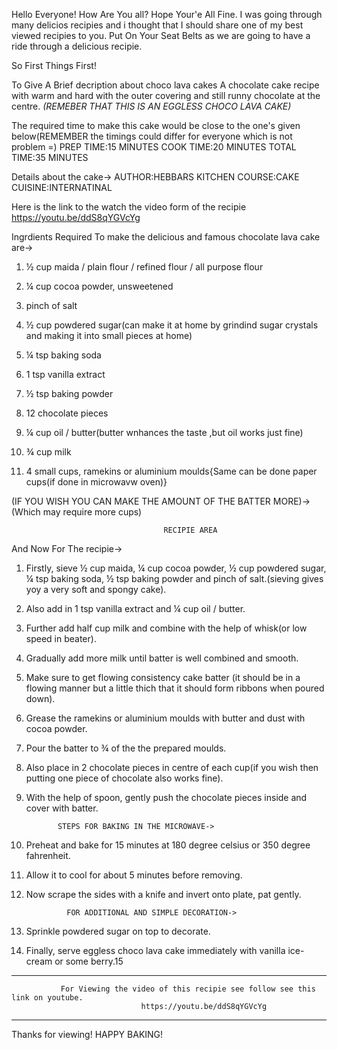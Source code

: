 Hello Everyone!
How Are You all? Hope Your'e All Fine.
I was going through many delicios recipies and i thought  that I should share one of my best viewed recipies to you.
Put On Your Seat Belts as we are going to have a ride through a delicious recipie.


So First Things First!

To Give A Brief decription about choco lava cakes
 A chocolate cake recipe with warm and hard with the outer covering and still runny chocolate at the centre.
*(REMEBER THAT THIS IS AN EGGLESS CHOCO LAVA CAKE)*


The required time to make this cake would be close to the one's given below(REMEMBER the timings could differ for everyone which is not problem =)
  PREP TIME:15 MINUTES
 COOK TIME:20 MINUTES
 TOTAL TIME:35 MINUTES
 
 Details about the cake->
 AUTHOR:HEBBARS KITCHEN
 COURSE:CAKE
 CUISINE:INTERNATINAL


Here is the link to the watch the video form of the recipie
https://youtu.be/ddS8qYGVcYg

Ingrdients Required To make the delicious and famous chocolate lava cake are->

1.   ½ cup maida / plain flour / refined flour / all purpose flour

2.   ¼ cup cocoa powder, unsweetened

3.   pinch of salt

4.   ½ cup powdered sugar(can make it at home by grindind sugar crystals and making it into small pieces at home)
5.   ¼ tsp baking soda

6.   1 tsp vanilla extract

7.   ½ tsp baking powder

8.   12 chocolate pieces

9.   ¼ cup oil / butter(butter wnhances the taste ,but oil works just fine)

10.  ¾ cup milk

11.  4 small cups, ramekins or aluminium moulds{Same can be done paper cups(if done in microwavw oven)}

(IF YOU WISH YOU CAN MAKE THE AMOUNT OF THE BATTER MORE)->(Which may require more cups)

                                      RECIPIE AREA

And Now For The recipie->

1.  Firstly, sieve ½ cup maida, ¼ cup cocoa powder, ½ cup powdered sugar, ¼ tsp baking soda, ½ tsp baking powder and pinch of salt.(sieving gives yoy a very soft and spongy cake).

2.   Also add in 1 tsp vanilla extract and ¼ cup oil / butter.

3.   Further add half cup milk and combine with the help of whisk(or low speed in beater).

4.   Gradually add more milk until batter is well combined and smooth.

5.   Make sure to get flowing consistency cake batter (it should be in a flowing manner but a little thich that it should form ribbons when poured down).

6.   Grease the ramekins or aluminium moulds with butter and dust with cocoa powder.

7.   Pour the batter to ¾ of the the prepared moulds.

8.   Also place in 2 chocolate pieces in centre of each cup(if you wish then putting one piece of chocolate also works fine).

9.   With the help of spoon, gently push the chocolate pieces inside and cover with batter.

                STEPS FOR BAKING IN THE MICROWAVE->

10.  Preheat and bake for 15 minutes at 180 degree celsius or 350 degree fahrenheit.

11.  Allow it to cool for about 5 minutes before removing.

13.  Now scrape the sides with a knife and invert onto plate, pat gently.

                  FOR ADDITIONAL AND SIMPLE DECORATION->

14.  Sprinkle powdered sugar on top to decorate.

15.   Finally, serve eggless choco lava cake immediately with vanilla ice-cream or some berry.15

---------------------------------------------------------------------------------------------------------------
               For Viewing the video of this recipie see follow see this link on youtube.
                                 https://youtu.be/ddS8qYGVcYg
---------------------------------------------------------------------------------------------------------------



Thanks for viewing!
HAPPY BAKING!